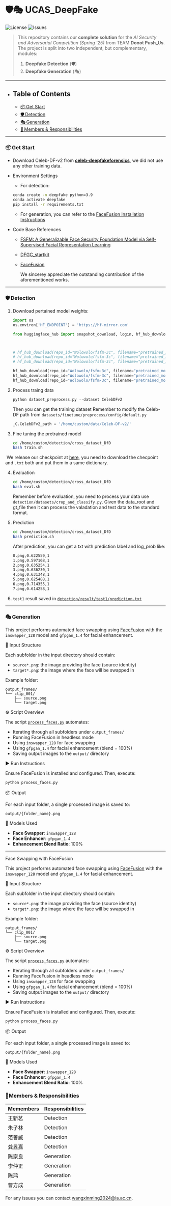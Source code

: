 # 🛡️🎭 UCAS_DeepFake

![License](https://img.shields.io/badge/license-MIT-green)
![Issues](https://img.shields.io/github/issues/gudehhh666/UCAS_DeepFake)

> This repository contains our **complete solution** for the *AI Security and Adversarial Competition (Spring ’25)* from TEAM **Donot Push_Us**.  
> The project is split into two independent, but complementary, modules:  
>
> 1. **Deepfake Detection** (🛡️)  
> 2. **Deepfake Generation** (🎭)  
>

---

- ## Table of Contents
  - [📦 Get Start](#-get-start)
  - [🛡️ Detection](#-detection)
  - [🎭 Generation](#-generation)
  - [👥 Members & Responsibilities](#-members--responsibilities)

---

### 📦 Get Start

* Download Celeb-DF-v2 from **[celeb-deepfakeforensics](https://github.com/yuezunli/celeb-deepfakeforensics)**, we did not use any other training data.

* Environment Settings

  * For detection:

  ```bash
  conda create -n deepfake python=3.9
  conda activate deepfake
  pip install -r requirements.txt
  ```

  * For generation, you can refer to the [FaceFusion Installation Instructions](https://docs.facefusion.io/installation)

* Code Base References

  * [FSFM: A Generalizable Face Security Foundation Model via Self-Supervised Facial Representation Learning](https://github.com/wolo-wolo/FSFM.git)

  * [DFGC_startkit](https://github.com/bomb2peng/DFGC_starterkit.git)

  * [FaceFusion](https://github.com/facefusion/facefusion.git)

    We sincerey appreciate the outstanding contribution of the aforementioned  works.

---

### 🛡️ Detection

1. Download pertained model weights:
   ```python
   import os
   os.environ['HF_ENDPOINT'] = 'https://hf-mirror.com'
   
   from huggingface_hub import snapshot_download, login, hf_hub_download
   
   
   
   # hf_hub_download(repo_id="Wolowolo/fsfm-3c", filename="pretrained_models/VF2_ViT-B/checkpoint-400.pth", local_dir="./checkpoint/", local_dir_use_symlinks=False)
   # hf_hub_download(repo_id="Wolowolo/fsfm-3c", filename="pretrained_models/VF2_ViT-B/checkpoint-te-400.pth", local_dir="./checkpoint/", local_dir_use_symlinks=False)
   # hf_hub_download(repo_id="Wolowolo/fsfm-3c", filename="pretrained_models/VF2_ViT-B/pretrain_ds_mean_std.txt", local_dir="./checkpoint/", local_dir_use_symlinks=False)
   
   hf_hub_download(repo_id="Wolowolo/fsfm-3c", filename="pretrained_models/FF++_o_c23_ViT-B/checkpoint-400.pth", local_dir="./checkpoint/", local_dir_use_symlinks=False)
   hf_hub_download(repo_id="Wolowolo/fsfm-3c", filename="pretrained_models/FF++_o_c23_ViT-B/checkpoint-te-400.pth", local_dir="./checkpoint/", local_dir_use_symlinks=False)
   hf_hub_download(repo_id="Wolowolo/fsfm-3c", filename="pretrained_models/FF++_o_c23_ViT-B/pretrain_ds_mean_std.txt", local_dir="./checkpoint/", local_dir_use_symlinks=False)
   
   ```

   

2. Process traing data
   ```python
   python dataset_preprocess.py --dataset CelebDFv2
   ```

   Then you can get the training dataset
   Remember to modify the Celeb-DF path from `datasets/finetune/preprocess/config/default.py`

   ```python
   _C.CelebDFv2_path = '/home/custom/data/Celeb-DF-v2/'
   ```

3. Fine tuning the pretrained model
   ```bash
   cd /home/custom/detection/cross_dataset_DfD
   bash train.sh
   ```

​	We release our checkpoint at [here](Eincasia/deepfake_detection), you need to download the checpoint and `.txt` both and put them 	in a same dictionary.

4. Evaluation
   ```bash 
   cd /home/custom/detection/cross_dataset_DfD
   bash eval.sh
   ```

   Remember before evaluation, you need to process your data use `detection/datasets/crop_and_classify.py`. Given the data_root and gt_file then it can process the valadation and test data to the standard format.

5. Prediction
   ```bash
   cd /home/custom/detection/cross_dataset_DfD
   bash prediction.sh
   ```

   After prediction, you can get a txt with prediction label and log_prob like:
   ```txt
   0.png,0.622559,1
   1.png,0.597168,1
   2.png,0.635254,1
   3.png,0.636230,1
   4.png,0.631348,1
   5.png,0.625488,1
   6.png,0.714355,1
   7.png,0.614258,1
   
   ```

6.  `test1` result saved in [`detection/result/test1/prediction.txt`](https://github.com/gudehhh666/UCAS_DeepFake/blob/main/detection/result/test1/prediction.txt)



---

### 🎭 Generation

This project performs automated face swapping using [FaceFusion](https://github.com/facefusion/facefusion) with the `inswapper_128` model and `gfpgan_1.4` for facial enhancement.

📁 Input Structure

Each subfolder in the input directory should contain:

- `source*.png`: the image providing the face (source identity)
- `target*.png`: the image where the face will be swapped in

Example folder:

```
output_frames/
└── clip_001/
    ├── source.png
    └── target.png
```

⚙️ Script Overview

The script [`process_faces.py`](process_faces.py) automates:

- Iterating through all subfolders under `output_frames/`
- Running FaceFusion in headless mode
- Using `inswapper_128` for face swapping
- Using `gfpgan_1.4` for facial enhancement (blend = 100%)
- Saving output images to the `output/` directory

▶️ Run Instructions

Ensure FaceFusion is installed and configured. Then, execute:

```bash
python process_faces.py
```

📦 Output

For each input folder, a single processed image is saved to:

```
output/{folder_name}.png
```

🧠 Models Used

- **Face Swapper**: `inswapper_128`
- **Face Enhancer**: `gfpgan_1.4`
- **Enhancement Blend Ratio**: 100%



---
Face Swapping with FaceFusion

This project performs automated face swapping using [FaceFusion](https://github.com/facefusion/facefusion) with the `inswapper_128` model and `gfpgan_1.4` for facial enhancement.

📁 Input Structure

Each subfolder in the input directory should contain:
- `source*.png`: the image providing the face (source identity)
- `target*.png`: the image where the face will be swapped in

Example folder:
```
output_frames/
└── clip_001/
    ├── source.png
    └── target.png
```

⚙️ Script Overview

The script [`process_faces.py`](process_faces.py) automates:
- Iterating through all subfolders under `output_frames/`
- Running FaceFusion in headless mode
- Using `inswapper_128` for face swapping
- Using `gfpgan_1.4` for facial enhancement (blend = 100%)
- Saving output images to the `output/` directory

▶️ Run Instructions

Ensure FaceFusion is installed and configured. Then, execute:

```bash
python process_faces.py
```

📦 Output

For each input folder, a single processed image is saved to:
```
output/{folder_name}.png
```


🧠 Models Used

- **Face Swapper**: `inswapper_128`
- **Face Enhancer**: `gfpgan_1.4`
- **Enhancement Blend Ratio**: 100%


### 👥Members & Responsibilities
| Memembers  | Responsibilities      |
| ----- | ------------- |
| 王新茗 | Detection     |
| 朱子林 | Detection |
| 范善威 | Detection |
| 龚昱嘉 | Detection |
| 陈家良 | Generation    |
| 李仲正 | Generation |
| 陈鸿 | Generation |
| 曹方成 | Generation |

For any issues  you can contact wangxinming2024@ia.ac.cn.